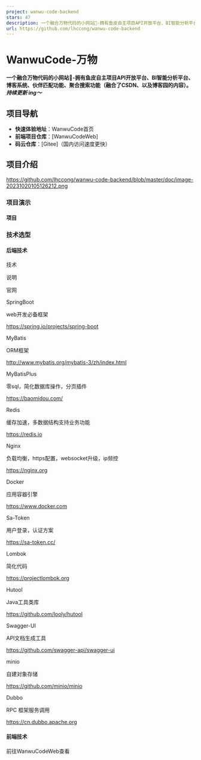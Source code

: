 ```yaml
---
project: wanwu-code-backend
stars: 47
description: 一个融合万物代码的小网站🌌-拥有鱼皮自主项目API开放平台、BI智能分析平台、博客系统、伙伴匹配功能、聚合搜索功能（融合了CSDN、以及博客园的内容）
url: https://github.com/lhccong/wanwu-code-backend
---
```


WanwuCode-万物
============

**一个融合万物代码的小网站🌌-拥有鱼皮自主项目API开放平台、BI智能分析平台、博客系统、伙伴匹配功能、聚合搜索功能（融合了CSDN、以及博客园的内容）。_持续更新 ing～_**

项目导航
----

-   **快速体验地址**：WanwuCode首页
-   **前端项目仓库**：\[WanwuCodeWeb\]
-   **码云仓库**：\[Gitee\]（国内访问速度更快）

项目介绍
----

https://github.com/lhccong/wanwu-code-backend/blob/master/doc/image-20231020105126212.png

### 项目演示

#### 项目

### 技术选型

#### 后端技术

技术

说明

官网

SpringBoot

web开发必备框架

https://spring.io/projects/spring-boot

MyBatis

ORM框架

http://www.mybatis.org/mybatis-3/zh/index.html

MyBatisPlus

零sql，简化数据库操作，分页插件

https://baomidou.com/

Redis

缓存加速，多数据结构支持业务功能

https://redis.io

Nginx

负载均衡，https配置，websocket升级，ip频控

https://nginx.org

Docker

应用容器引擎

https://www.docker.com

Sa-Token

用户登录，认证方案

https://sa-token.cc/

Lombok

简化代码

https://projectlombok.org

Hutool

Java工具类库

https://github.com/looly/hutool

Swagger-UI

API文档生成工具

https://github.com/swagger-api/swagger-ui

minio

自建对象存储

https://github.com/minio/minio

Dubbo

RPC 框架服务调用

https://cn.dubbo.apache.org

#### 前端技术

前往WanwuCodeWeb查看
